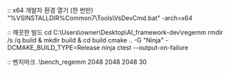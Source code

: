 :: x64 개발자 환경 열기 (한 번만)
"%VSINSTALLDIR%Common7\Tools\VsDevCmd.bat" -arch=x64

:: 깨끗한 빌드
cd C:\Users\owner\Desktop\AI_framework-dev\regemm
rmdir /s /q build & mkdir build & cd build
cmake .. -G "Ninja" -DCMAKE_BUILD_TYPE=Release
ninja
ctest --output-on-failure

:: 벤치마크
.\bench_regemm 2048 2048 2048 30
